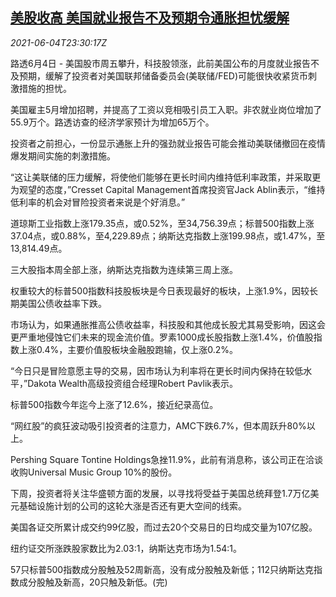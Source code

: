 <!--1622851262000-->
[美股收高 美国就业报告不及预期令通胀担忧缓解](https://cn.reuters.com/article/usa-stock-0604-fri-idCNKCS2DG2LG)
------

<div><i>2021-06-04T23:30:17Z</i></div><p>路透6月4日 - 美国股市周五攀升，科技股领涨，此前美国公布的月度就业报告不及预期，缓解了投资者对美国联邦储备委员会(美联储/FED)可能很快收紧货币刺激措施的担忧。</p><p>美国雇主5月增加招聘，并提高了工资以竞相吸引员工入职。非农就业岗位增加了55.9万个。路透访查的经济学家预计为增加65万个。</p><p>投资者之前担心，一份显示通胀上升的强劲就业报告可能会推动美联储撤回在疫情爆发期间实施的刺激措施。</p><p>“这让美联储的压力缓解，将使他们能够在更长时间内维持低利率政策，并采取更为观望的态度，”Cresset Capital Management首席投资官Jack Ablin表示，“维持低利率的机会对冒险投资者来说是个好消息。”</p><p>道琼斯工业指数上涨179.35点，或0.52%，至34,756.39点；标普500指数上涨37.04点，或0.88%，至4,229.89点；纳斯达克指数上涨199.98点，或1.47%，至13,814.49点。</p><p>三大股指本周全部上涨，纳斯达克指数为连续第三周上涨。</p><p>权重较大的标普500指数科技股板块是今日表现最好的板块，上涨1.9%，因较长期美国公债收益率下跌。</p><p>市场认为，如果通胀推高公债收益率，科技股和其他成长股尤其易受影响，因这会更严重地侵蚀它们未来的现金流价值。罗素1000成长股指数上涨1.4%，价值股指数上涨0.4%，主要价值股板块金融股跑输，仅上涨0.2%。</p><p>“今日只是冒险意愿主导的交易，因市场认为利率将在更长时间内保持在较低水平，”Dakota Wealth高级投资组合经理Robert Pavlik表示。</p><p>标普500指数今年迄今上涨了12.6%，接近纪录高位。</p><p>“网红股”的疯狂波动吸引投资者的注意力，AMC下跌6.7%，但本周跃升80%以上。</p><p>Pershing Square Tontine Holdings急挫11.9%，此前有消息称，该公司正在洽谈收购Universal Music Group 10%的股份。</p><p>下周，投资者将关注华盛顿方面的发展，以寻找将受益于美国总统拜登1.7万亿美元基础设施计划的公司的这轮大涨是否还有更大空间的线索。</p><p>美国各证交所累计成交约99亿股，而过去20个交易日的日均成交量为107亿股。</p><p>纽约证交所涨跌股家数比为2.03:1，纳斯达克市场为1.54:1。</p><p>57只标普500指数成分股触及52周新高，没有成分股触及新低；112只纳斯达克指数成分股触及新高，20只触及新低。(完)</p>
